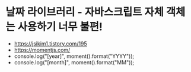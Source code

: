 # 날짜 라이브러리 - 자바스크립트 자체 객체는 사용하기 너무 불편!
- https://jsikim1.tistory.com/195
- https://momentjs.com/
- console.log("[year]", moment().format("YYYY"));
- console.log("[month]", moment().format("MM"));
